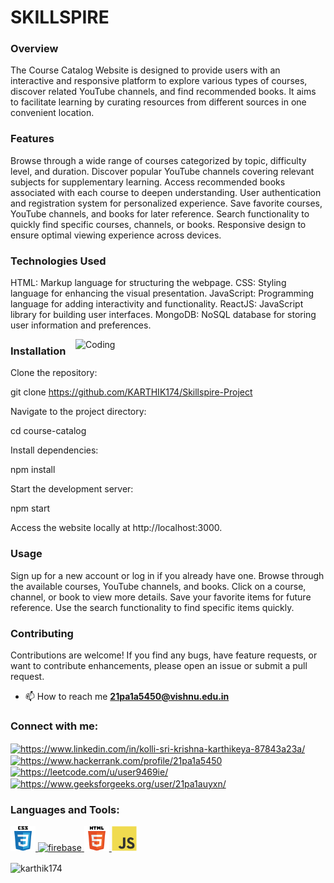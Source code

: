 <h1>SKILLSPIRE</h1>
<h3>
<b>Overview</b></h3>
<p>
The Course Catalog Website is designed to provide users with an interactive and responsive platform to explore various types of courses, discover related YouTube channels, and find recommended books. It aims to facilitate learning by curating resources from different sources in one convenient location.</p>

<h3><b>Features</b></h3>
<p>
Browse through a wide range of courses categorized by topic, difficulty level, and duration.
Discover popular YouTube channels covering relevant subjects for supplementary learning.
Access recommended books associated with each course to deepen understanding.
User authentication and registration system for personalized experience.
Save favorite courses, YouTube channels, and books for later reference.
Search functionality to quickly find specific courses, channels, or books.
Responsive design to ensure optimal viewing experience across devices.
</p>
<h3><b>Technologies Used</b></h3>
<p>
HTML: Markup language for structuring the webpage.
CSS: Styling language for enhancing the visual presentation.
JavaScript: Programming language for adding interactivity and functionality.
ReactJS: JavaScript library for building user interfaces.
MongoDB: NoSQL database for storing user information and preferences.</p>

<image align='right' alt='Coding' width='400' src="https://cdn.dribbble.com/users/1162077/screenshots/3848914/programmer.gif">
<h3><b>Installation</b></h3>
Clone the repository:

git clone https://github.com/KARTHIK174/Skillspire-Project

Navigate to the project directory:

cd course-catalog

Install dependencies:

npm install

Start the development server:

npm start

Access the website locally at http://localhost:3000.</p>

<h3><b>Usage</b></h3>
<p>Sign up for a new account or log in if you already have one.
Browse through the available courses, YouTube channels, and books.
Click on a course, channel, or book to view more details.
Save your favorite items for future reference.
Use the search functionality to find specific items quickly.</p>
<p>
<h3><b>Contributing</b></h3>
Contributions are welcome! If you find any bugs, have feature requests, or want to contribute enhancements, please open an issue or submit a pull request.</p>

- 📫 How to reach me **21pa1a5450@vishnu.edu.in**
<h3 align="left">Connect with me:</h3>
<p align="left">
<a href="https://linkedin.com/in/https://www.linkedin.com/in/kolli-sri-krishna-karthikeya-87843a23a/" target="blank"><img align="center" src="https://raw.githubusercontent.com/rahuldkjain/github-profile-readme-generator/master/src/images/icons/Social/linked-in-alt.svg" alt="https://www.linkedin.com/in/kolli-sri-krishna-karthikeya-87843a23a/" height="30" width="40" /></a>
<a href="https://www.hackerrank.com/https://www.hackerrank.com/profile/21pa1a5450" target="blank"><img align="center" src="https://raw.githubusercontent.com/rahuldkjain/github-profile-readme-generator/master/src/images/icons/Social/hackerrank.svg" alt="https://www.hackerrank.com/profile/21pa1a5450" height="30" width="40" /></a>
<a href="https://www.leetcode.com/https://leetcode.com/u/user9469ie/" target="blank"><img align="center" src="https://raw.githubusercontent.com/rahuldkjain/github-profile-readme-generator/master/src/images/icons/Social/leet-code.svg" alt="https://leetcode.com/u/user9469ie/" height="30" width="40" /></a>
<a href="https://auth.geeksforgeeks.org/user/https://www.geeksforgeeks.org/user/21pa1auyxn/" target="blank"><img align="center" src="https://raw.githubusercontent.com/rahuldkjain/github-profile-readme-generator/master/src/images/icons/Social/geeks-for-geeks.svg" alt="https://www.geeksforgeeks.org/user/21pa1auyxn/" height="30" width="40" /></a>
</p>

<h3 align="left">Languages and Tools:</h3>
<p align="left"> <a href="https://www.w3schools.com/css/" target="_blank" rel="noreferrer"> <img src="https://raw.githubusercontent.com/devicons/devicon/master/icons/css3/css3-original-wordmark.svg" alt="css3" width="40" height="40"/> </a> <a href="https://firebase.google.com/" target="_blank" rel="noreferrer"> <img src="https://www.vectorlogo.zone/logos/firebase/firebase-icon.svg" alt="firebase" width="40" height="40"/> </a> <a href="https://www.w3.org/html/" target="_blank" rel="noreferrer"> <img src="https://raw.githubusercontent.com/devicons/devicon/master/icons/html5/html5-original-wordmark.svg" alt="html5" width="40" height="40"/> </a> <a href="https://developer.mozilla.org/en-US/docs/Web/JavaScript" target="_blank" rel="noreferrer"> <img src="https://raw.githubusercontent.com/devicons/devicon/master/icons/javascript/javascript-original.svg" alt="javascript" width="40" height="40"/> </a> </p>

<p><img align="center" src="https://github-readme-stats.vercel.app/api/top-langs?username=karthik174&show_icons=true&locale=en&layout=compact" alt="karthik174" /></p>
